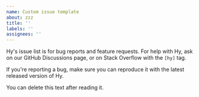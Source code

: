 ```yaml
---
name: Custom issue template
about: zzz
title: ''
labels: ''
assignees: ''
---
```


Hy's issue list is for bug reports and feature requests. For help with Hy, ask on our GitHub Discussions page, or on Stack Overflow with the `[hy]` tag.

If you're reporting a bug, make sure you can reproduce it with the latest released version of Hy.

You can delete this text after reading it.
